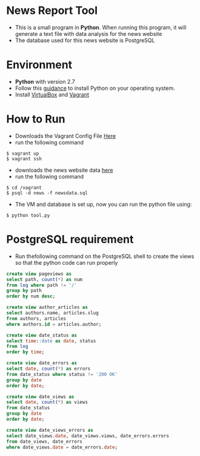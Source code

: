 # News Report Tool
  - This is a small program in **Python**. When running this program, it will  
    generate a text file with data analysis for the news website
  - The database used for this news website is PostgreSQL

# Environment
  - **Python** with version 2.7
  - Follow this [guidance](https://www.python.org/about/gettingstarted/) to install Python on your operating system.
  - Install [VirtualBox](https://www.virtualbox.org/wiki/Downloads) and [Vagrant](https://www.vagrantup.com/downloads.html)

# How to Run
  - Downloads the Vagrant Config File [Here](https://d17h27t6h515a5.cloudfront.net/topher/2016/August/57b5f73b_vagrantfile/vagrantfile)
  - run the following command
  ```
  $ vagrant up
  $ vagrant ssh
  ```
  - downloads the news website data [here](https://d17h27t6h515a5.cloudfront.net/topher/2016/August/57b5f748_newsdata/newsdata.zip)  
  - run the following command
  ```
  $ cd /vagrant
  $ psql -d news -f newsdata.sql
  ```
  - The VM and database is set up, now you can run the python file using:
  ```
  $ python tool.py
  ```

# PostgreSQL requirement
  - Run thefollowing command on the PostgreSQL shell to create the views so that the python code can run properly
  ```sql
  create view pageviews as
  select path, count(*) as num
  from log where path != '/'
  group by path
  order by num desc;

  create view author_articles as
  select authors.name, articles.slug
  from authors, articles
  where authors.id = articles.author;

  create view date_status as
  select time::date as date, status
  from log
  order by time;

  create view date_errors as
  select date, count(*) as errors
  from date_status where status != '200 OK'
  group by date
  order by date;

  create view date_views as
  select date, count(*) as views
  from date_status
  group by date
  order by date;

  create view date_views_errors as
  select date_views.date, date_views.views, date_errors.errors
  from date_views, date_errors
  where date_views.date = date_errors.date;
  ```
